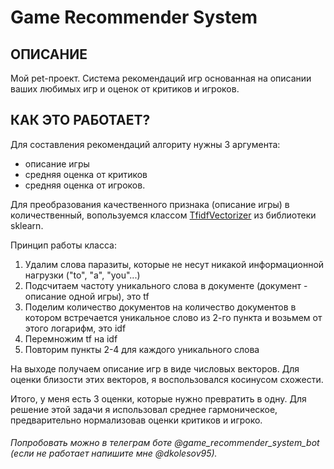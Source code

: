# Game Recommender System

## ОПИСАНИЕ

Мой pet-проект. Система рекомендаций игр основанная на описании ваших любимых игр и оценок от критиков и игроков.

##  КАК ЭТО РАБОТАЕТ?

Для составления рекомендаций алгориту нужны 3 аргумента: 
- описание игры
- средняя оценка от критиков
- средняя оценка от игроков.

Для преобразования качественного признака (описание игры) в количественный, вопользуемся классом [TfidfVectorizer](https://ru.wikipedia.org/wiki/TF-IDF) из библиотеки sklearn. 

Принцип работы класса:
1. Удалим слова паразиты, которые не несут никакой информационной нагрузки ("to", "a", "you"...)
2. Подсчитаем частоту уникального слова в документе (документ - описание одной игры), это tf
3. Поделим количество документов на количество документов в котором встречается уникальное слово из 2-го пункта и возьмем от этого логарифм, это idf
4. Перемножим tf на idf
5. Повторим пункты 2-4 для каждого уникального слова

На выходе получаем описание игр в виде числовых векторов. Для оценки близости этих векторов, я воспользовался косинусом схожести.  

Итого, у меня есть 3 оценки, которые нужно превратить в одну. Для решение этой задачи я использовал среднее гармоническое, предварительно нормализовав оценки критиков и игроко.

###### Попробовать можно в телеграм боте @game_recommender_system_bot (если не работает напишите мне @dkolesov95).